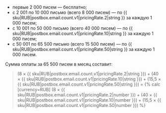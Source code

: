 * первые 2 000 писем — бесплатно;
* с 2 001 по 10 000 письмо (всего 8 000 писем) — по {{ sku|RUB|postbox.email.count.v1|pricingRate.2|string }} за каждую 1 000 писем;
* с 10 001 по 50 000 письмо (всего 40 000 писем) — по {{ sku|RUB|postbox.email.count.v1|pricingRate.10|string }} за каждую 1 000 писем;
* с 50 001 по 65 500 письмо (всего 15 500 писем) — по {{ sku|RUB|postbox.email.count.v1|pricingRate.50|string }} за каждую 1 000 писем.

Сумма оплаты за 65 500 писем в месяц составит:

> (8 × {{ sku|RUB|postbox.email.count.v1|pricingRate.2|string }}) + (40 × {{ sku|RUB|postbox.email.count.v1|pricingRate.10|string }}) + (15,5 × {{ sku|RUB|postbox.email.count.v1|pricingRate.50|string }}) = {% calc [currency=RUB] (8 × {{ sku|RUB|postbox.email.count.v1|pricingRate.2|number }}) + (40 × {{ sku|RUB|postbox.email.count.v1|pricingRate.10|number }}) + (15,5 × {{ sku|RUB|postbox.email.count.v1|pricingRate.50|number }}) %}